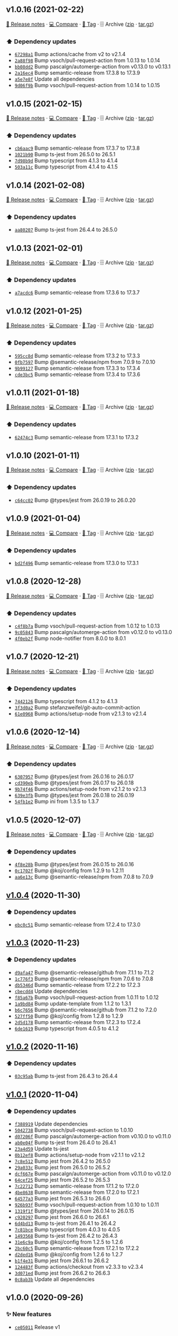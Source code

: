 ## v1.0.16 (2021-02-22)

[📝 Release notes](https://github.com/koj-co/template/releases/tag/v1.0.16) · [💻 Compare](https://github.com/koj-co/template/compare/v1.0.15...v1.0.16) · [🔖 Tag](https://github.com/koj-co/template/tree/v1.0.16) · 🗄️ Archive ([zip](https://github.com/koj-co/template/archive/v1.0.16.zip) · [tar.gz](https://github.com/koj-co/template/archive/v1.0.16.tar.gz))

### ⬆️ Dependency updates

- [`67298a1`](https://github.com/koj-co/template/commit/67298a1)  Bump actions/cache from v2 to v2.1.4
- [`2a88f98`](https://github.com/koj-co/template/commit/2a88f98)  Bump vsoch/pull-request-action from 1.0.13 to 1.0.14
- [`bb08dd2`](https://github.com/koj-co/template/commit/bb08dd2)  Bump pascalgn/automerge-action from v0.13.0 to v0.13.1
- [`2a16ec4`](https://github.com/koj-co/template/commit/2a16ec4)  Bump semantic-release from 17.3.8 to 17.3.9
- [`a5e7e8f`](https://github.com/koj-co/template/commit/a5e7e8f)  Update all dependencies
- [`9d06f9b`](https://github.com/koj-co/template/commit/9d06f9b)  Bump vsoch/pull-request-action from 1.0.14 to 1.0.15

## v1.0.15 (2021-02-15)

[📝 Release notes](https://github.com/koj-co/template/releases/tag/v1.0.15) · [💻 Compare](https://github.com/koj-co/template/compare/v1.0.14...v1.0.15) · [🔖 Tag](https://github.com/koj-co/template/tree/v1.0.15) · 🗄️ Archive ([zip](https://github.com/koj-co/template/archive/v1.0.15.zip) · [tar.gz](https://github.com/koj-co/template/archive/v1.0.15.tar.gz))

### ⬆️ Dependency updates

- [`cb6aac9`](https://github.com/koj-co/template/commit/cb6aac9)  Bump semantic-release from 17.3.7 to 17.3.8
- [`1021b90`](https://github.com/koj-co/template/commit/1021b90)  Bump ts-jest from 26.5.0 to 26.5.1
- [`7d98b9d`](https://github.com/koj-co/template/commit/7d98b9d)  Bump typescript from 4.1.3 to 4.1.4
- [`503a11c`](https://github.com/koj-co/template/commit/503a11c)  Bump typescript from 4.1.4 to 4.1.5

## v1.0.14 (2021-02-08)

[📝 Release notes](https://github.com/koj-co/template/releases/tag/v1.0.14) · [💻 Compare](https://github.com/koj-co/template/compare/v1.0.13...v1.0.14) · [🔖 Tag](https://github.com/koj-co/template/tree/v1.0.14) · 🗄️ Archive ([zip](https://github.com/koj-co/template/archive/v1.0.14.zip) · [tar.gz](https://github.com/koj-co/template/archive/v1.0.14.tar.gz))

### ⬆️ Dependency updates

- [`aa80207`](https://github.com/koj-co/template/commit/aa80207)  Bump ts-jest from 26.4.4 to 26.5.0

## v1.0.13 (2021-02-01)

[📝 Release notes](https://github.com/koj-co/template/releases/tag/v1.0.13) · [💻 Compare](https://github.com/koj-co/template/compare/v1.0.12...v1.0.13) · [🔖 Tag](https://github.com/koj-co/template/tree/v1.0.13) · 🗄️ Archive ([zip](https://github.com/koj-co/template/archive/v1.0.13.zip) · [tar.gz](https://github.com/koj-co/template/archive/v1.0.13.tar.gz))

### ⬆️ Dependency updates

- [`a7acdc6`](https://github.com/koj-co/template/commit/a7acdc6)  Bump semantic-release from 17.3.6 to 17.3.7

## v1.0.12 (2021-01-25)

[📝 Release notes](https://github.com/koj-co/template/releases/tag/v1.0.12) · [💻 Compare](https://github.com/koj-co/template/compare/v1.0.11...v1.0.12) · [🔖 Tag](https://github.com/koj-co/template/tree/v1.0.12) · 🗄️ Archive ([zip](https://github.com/koj-co/template/archive/v1.0.12.zip) · [tar.gz](https://github.com/koj-co/template/archive/v1.0.12.tar.gz))

### ⬆️ Dependency updates

- [`595cc8d`](https://github.com/koj-co/template/commit/595cc8d)  Bump semantic-release from 17.3.2 to 17.3.3
- [`0fb7597`](https://github.com/koj-co/template/commit/0fb7597)  Bump @semantic-release/npm from 7.0.9 to 7.0.10
- [`9b99127`](https://github.com/koj-co/template/commit/9b99127)  Bump semantic-release from 17.3.3 to 17.3.4
- [`cde3bc5`](https://github.com/koj-co/template/commit/cde3bc5)  Bump semantic-release from 17.3.4 to 17.3.6

## v1.0.11 (2021-01-18)

[📝 Release notes](https://github.com/koj-co/template/releases/tag/v1.0.11) · [💻 Compare](https://github.com/koj-co/template/compare/v1.0.10...v1.0.11) · [🔖 Tag](https://github.com/koj-co/template/tree/v1.0.11) · 🗄️ Archive ([zip](https://github.com/koj-co/template/archive/v1.0.11.zip) · [tar.gz](https://github.com/koj-co/template/archive/v1.0.11.tar.gz))

### ⬆️ Dependency updates

- [`62474c3`](https://github.com/koj-co/template/commit/62474c3)  Bump semantic-release from 17.3.1 to 17.3.2

## v1.0.10 (2021-01-11)

[📝 Release notes](https://github.com/koj-co/template/releases/tag/v1.0.10) · [💻 Compare](https://github.com/koj-co/template/compare/v1.0.9...v1.0.10) · [🔖 Tag](https://github.com/koj-co/template/tree/v1.0.10) · 🗄️ Archive ([zip](https://github.com/koj-co/template/archive/v1.0.10.zip) · [tar.gz](https://github.com/koj-co/template/archive/v1.0.10.tar.gz))

### ⬆️ Dependency updates

- [`c64cc02`](https://github.com/koj-co/template/commit/c64cc02)  Bump @types/jest from 26.0.19 to 26.0.20

## v1.0.9 (2021-01-04)

[📝 Release notes](https://github.com/koj-co/template/releases/tag/v1.0.9) · [💻 Compare](https://github.com/koj-co/template/compare/v1.0.8...v1.0.9) · [🔖 Tag](https://github.com/koj-co/template/tree/v1.0.9) · 🗄️ Archive ([zip](https://github.com/koj-co/template/archive/v1.0.9.zip) · [tar.gz](https://github.com/koj-co/template/archive/v1.0.9.tar.gz))

### ⬆️ Dependency updates

- [`bd2f496`](https://github.com/koj-co/template/commit/bd2f496)  Bump semantic-release from 17.3.0 to 17.3.1

## v1.0.8 (2020-12-28)

[📝 Release notes](https://github.com/koj-co/template/releases/tag/v1.0.8) · [💻 Compare](https://github.com/koj-co/template/compare/v1.0.7...v1.0.8) · [🔖 Tag](https://github.com/koj-co/template/tree/v1.0.8) · 🗄️ Archive ([zip](https://github.com/koj-co/template/archive/v1.0.8.zip) · [tar.gz](https://github.com/koj-co/template/archive/v1.0.8.tar.gz))

### ⬆️ Dependency updates

- [`c4f8b7a`](https://github.com/koj-co/template/commit/c4f8b7a)  Bump vsoch/pull-request-action from 1.0.12 to 1.0.13
- [`9c05843`](https://github.com/koj-co/template/commit/9c05843)  Bump pascalgn/automerge-action from v0.12.0 to v0.13.0
- [`4f0eb2f`](https://github.com/koj-co/template/commit/4f0eb2f)  Bump node-notifier from 8.0.0 to 8.0.1

## v1.0.7 (2020-12-21)

[📝 Release notes](https://github.com/koj-co/template/releases/tag/v1.0.7) · [💻 Compare](https://github.com/koj-co/template/compare/v1.0.6...v1.0.7) · [🔖 Tag](https://github.com/koj-co/template/tree/v1.0.7) · 🗄️ Archive ([zip](https://github.com/koj-co/template/archive/v1.0.7.zip) · [tar.gz](https://github.com/koj-co/template/archive/v1.0.7.tar.gz))

### ⬆️ Dependency updates

- [`7442126`](https://github.com/koj-co/template/commit/7442126)  Bump typescript from 4.1.2 to 4.1.3
- [`3f3d0a2`](https://github.com/koj-co/template/commit/3f3d0a2)  Bump stefanzweifel/git-auto-commit-action
- [`61e0968`](https://github.com/koj-co/template/commit/61e0968)  Bump actions/setup-node from v2.1.3 to v2.1.4

## v1.0.6 (2020-12-14)

[📝 Release notes](https://github.com/koj-co/template/releases/tag/v1.0.6) · [💻 Compare](https://github.com/koj-co/template/compare/v1.0.5...v1.0.6) · [🔖 Tag](https://github.com/koj-co/template/tree/v1.0.6) · 🗄️ Archive ([zip](https://github.com/koj-co/template/archive/v1.0.6.zip) · [tar.gz](https://github.com/koj-co/template/archive/v1.0.6.tar.gz))

### ⬆️ Dependency updates

- [`6307957`](https://github.com/koj-co/template/commit/6307957)  Bump @types/jest from 26.0.16 to 26.0.17
- [`cd390eb`](https://github.com/koj-co/template/commit/cd390eb)  Bump @types/jest from 26.0.17 to 26.0.18
- [`9b74f46`](https://github.com/koj-co/template/commit/9b74f46)  Bump actions/setup-node from v2.1.2 to v2.1.3
- [`639e3fb`](https://github.com/koj-co/template/commit/639e3fb)  Bump @types/jest from 26.0.18 to 26.0.19
- [`54fb1e2`](https://github.com/koj-co/template/commit/54fb1e2)  Bump ini from 1.3.5 to 1.3.7

## v1.0.5 (2020-12-07)

[📝 Release notes](https://github.com/koj-co/template/releases/tag/v1.0.5) · [💻 Compare](https://github.com/koj-co/template/compare/v1.0.4...v1.0.5) · [🔖 Tag](https://github.com/koj-co/template/tree/v1.0.5) · 🗄️ Archive ([zip](https://github.com/koj-co/template/archive/v1.0.5.zip) · [tar.gz](https://github.com/koj-co/template/archive/v1.0.5.tar.gz))

### ⬆️ Dependency updates

- [`4f8e28b`](https://github.com/koj-co/template/commit/4f8e28b)  Bump @types/jest from 26.0.15 to 26.0.16
- [`0c1702f`](https://github.com/koj-co/template/commit/0c1702f)  Bump @koj/config from 1.2.9 to 1.2.11
- [`aa6e13c`](https://github.com/koj-co/template/commit/aa6e13c)  Bump @semantic-release/npm from 7.0.8 to 7.0.9

## [v1.0.4](https://github.com/koj-co/template/compare/v1.0.3...v1.0.4) (2020-11-30)

### ⬆️ Dependency updates

- [`ebc0c51`](https://github.com/koj-co/template/commit/ebc0c51)  Bump semantic-release from 17.2.4 to 17.3.0

## [v1.0.3](https://github.com/koj-co/template/compare/v1.0.2...v1.0.3) (2020-11-23)

### ⬆️ Dependency updates

- [`d9afa47`](https://github.com/koj-co/template/commit/d9afa47)  Bump @semantic-release/github from 7.1.1 to 7.1.2
- [`1c776f3`](https://github.com/koj-co/template/commit/1c776f3)  Bump @semantic-release/npm from 7.0.6 to 7.0.8
- [`db5346d`](https://github.com/koj-co/template/commit/db5346d)  Bump semantic-release from 17.2.2 to 17.2.3
- [`cbecdd4`](https://github.com/koj-co/template/commit/cbecdd4)  Update dependencies
- [`f85a67b`](https://github.com/koj-co/template/commit/f85a67b)  Bump vsoch/pull-request-action from 1.0.11 to 1.0.12
- [`1a9bd84`](https://github.com/koj-co/template/commit/1a9bd84)  Bump update-template from 1.1.2 to 1.3.1
- [`b6c7656`](https://github.com/koj-co/template/commit/b6c7656)  Bump @semantic-release/github from 7.1.2 to 7.2.0
- [`527ff50`](https://github.com/koj-co/template/commit/527ff50)  Bump @koj/config from 1.2.8 to 1.2.9
- [`2d5d178`](https://github.com/koj-co/template/commit/2d5d178)  Bump semantic-release from 17.2.3 to 17.2.4
- [`6de1619`](https://github.com/koj-co/template/commit/6de1619)  Bump typescript from 4.0.5 to 4.1.2

## [v1.0.2](https://github.com/koj-co/template/compare/v1.0.1...v1.0.2) (2020-11-16)

### ⬆️ Dependency updates

- [`03c95ab`](https://github.com/koj-co/template/commit/03c95ab)  Bump ts-jest from 26.4.3 to 26.4.4

## [v1.0.1](https://github.com/koj-co/template/compare/v1.0.0...v1.0.1) (2020-11-04)

### ⬆️ Dependency updates

- [`f388919`](https://github.com/koj-co/template/commit/f388919)  Update dependencies
- [`5042738`](https://github.com/koj-co/template/commit/5042738)  Bump vsoch/pull-request-action to 1.0.10
- [`d07206f`](https://github.com/koj-co/template/commit/d07206f)  Bump pascalgn/automerge-action from v0.10.0 to v0.11.0
- [`ab0e04f`](https://github.com/koj-co/template/commit/ab0e04f)  Bump ts-jest from 26.4.0 to 26.4.1
- [`23a4d59`](https://github.com/koj-co/template/commit/23a4d59)  Update ts-jest
- [`0b12ef8`](https://github.com/koj-co/template/commit/0b12ef8)  Bump actions/setup-node from v2.1.1 to v2.1.2
- [`7c8e512`](https://github.com/koj-co/template/commit/7c8e512)  Bump jest from 26.4.2 to 26.5.0
- [`29a033c`](https://github.com/koj-co/template/commit/29a033c)  Bump jest from 26.5.0 to 26.5.2
- [`dcf667e`](https://github.com/koj-co/template/commit/dcf667e)  Bump pascalgn/automerge-action from v0.11.0 to v0.12.0
- [`64cef25`](https://github.com/koj-co/template/commit/64cef25)  Bump jest from 26.5.2 to 26.5.3
- [`7c22712`](https://github.com/koj-co/template/commit/7c22712)  Bump semantic-release from 17.1.2 to 17.2.0
- [`4be8638`](https://github.com/koj-co/template/commit/4be8638)  Bump semantic-release from 17.2.0 to 17.2.1
- [`64577a3`](https://github.com/koj-co/template/commit/64577a3)  Bump jest from 26.5.3 to 26.6.0
- [`926b93f`](https://github.com/koj-co/template/commit/926b93f)  Bump vsoch/pull-request-action from 1.0.10 to 1.0.11
- [`1319f1f`](https://github.com/koj-co/template/commit/1319f1f)  Bump @types/jest from 26.0.14 to 26.0.15
- [`c920297`](https://github.com/koj-co/template/commit/c920297)  Bump jest from 26.6.0 to 26.6.1
- [`6d4bd13`](https://github.com/koj-co/template/commit/6d4bd13)  Bump ts-jest from 26.4.1 to 26.4.2
- [`7c81bce`](https://github.com/koj-co/template/commit/7c81bce)  Bump typescript from 4.0.3 to 4.0.5
- [`1493568`](https://github.com/koj-co/template/commit/1493568)  Bump ts-jest from 26.4.2 to 26.4.3
- [`31e6c9a`](https://github.com/koj-co/template/commit/31e6c9a)  Bump @koj/config from 1.2.5 to 1.2.6
- [`2bc60c5`](https://github.com/koj-co/template/commit/2bc60c5)  Bump semantic-release from 17.2.1 to 17.2.2
- [`d2ded16`](https://github.com/koj-co/template/commit/d2ded16)  Bump @koj/config from 1.2.6 to 1.2.7
- [`b1f4e31`](https://github.com/koj-co/template/commit/b1f4e31)  Bump jest from 26.6.1 to 26.6.2
- [`124483f`](https://github.com/koj-co/template/commit/124483f)  Bump actions/checkout from v2.3.3 to v2.3.4
- [`3d071ed`](https://github.com/koj-co/template/commit/3d071ed)  Bump jest from 26.6.2 to 26.6.3
- [`0c8ab3b`](https://github.com/koj-co/template/commit/0c8ab3b)  Update all dependencies

## v1.0.0 (2020-09-26)

### ✨ New features

- [`ce05011`](https://github.com/koj-co/template/commit/ce05011)  Release v1
